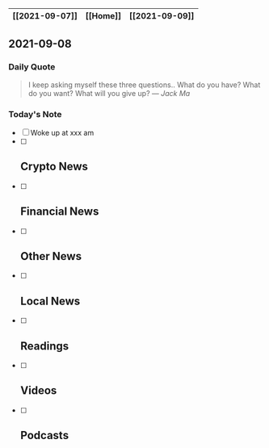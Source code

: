 | [[2021-09-07]] | [[Home]] | [[2021-09-09]] |
| :------------: | :------: | :------------: |

## 2021-09-08 

### Daily Quote
> I keep asking myself these three questions.. What do you have? What do you want? What will you give up?
> &mdash; <cite>Jack Ma</cite>

### Today's Note
- [ ] Woke up at xxx am
- [ ] Crypto News
	- 
- [ ] Financial News
	- 
- [ ] Other News
	- 
- [ ] Local News
	-
- [ ] Readings
	- 
- [ ] Videos
	- 
- [ ] Podcasts
	- 
